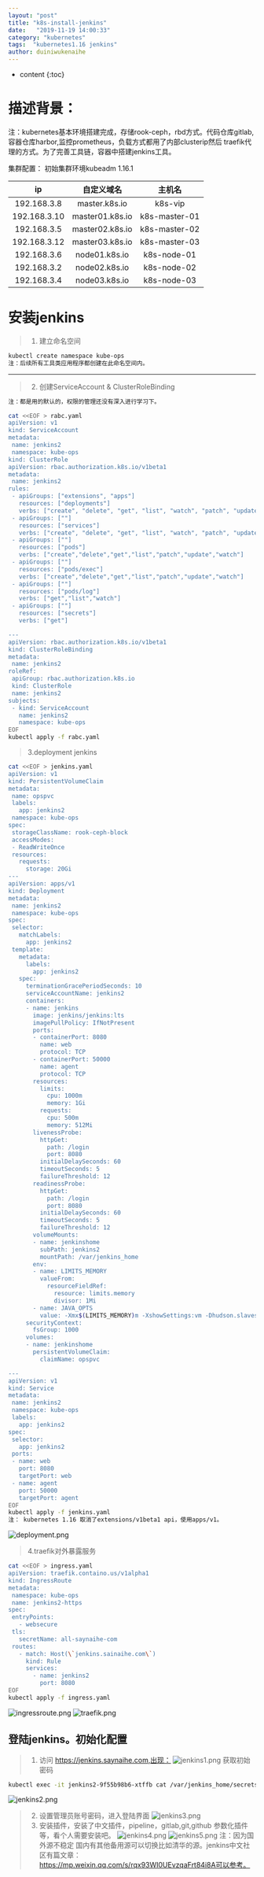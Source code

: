 ```yaml
---
layout: "post"
title: "k8s-install-jenkins"
date:   "2019-11-19 14:00:33"
category: "kubernetes"
tags:  "kubernetes1.16 jenkins"
author: duiniwukenaihe
---
```

* content
{:toc}

 

# 描述背景：
注：kubernetes基本环境搭建完成，存储rook-ceph，rbd方式。代码仓库gitlab,容器仓库harbor,监控prometheus，负载方式都用了内部clusterip然后 traefik代理的方式。为了完善工具链，容器中搭建jenkins工具。

集群配置：
初始集群环境kubeadm 1.16.1

|  ip           | 自定义域名         |    主机名 |
|  :----:       |     :----:        |   :----:  |
|192.168.3.8      |  master.k8s.io    |  k8s-vip  |
|192.168.3.10    |  master01.k8s.io  |  k8s-master-01|
|192.168.3.5   |  master02.k8s.io  |  k8s-master-02| 
|192.168.3.12   |  master03.k8s.io  |  k8s-master-03|
|192.168.3.6    |  node01.k8s.io    |  k8s-node-01|
|192.168.3.2    |  node02.k8s.io    |  k8s-node-02|
|192.168.3.4    |  node03.k8s.io    |  k8s-node-03|


# 安装jenkins
> 1.  建立命名空间
 ```bash 
kubectl create namespace kube-ops
注：后续所有工具类应用程序都创建在此命名空间内。
 ```
---
> 2. 创建ServiceAccount & ClusterRoleBinding

 ```bash
注：都是用的默认的，权限的管理还没有深入进行学习下。

cat <<EOF > rabc.yaml
apiVersion: v1
kind: ServiceAccount
metadata:
  name: jenkins2
  namespace: kube-ops
kind: ClusterRole
apiVersion: rbac.authorization.k8s.io/v1beta1
metadata:
  name: jenkins2
rules:
  - apiGroups: ["extensions", "apps"]
    resources: ["deployments"]
    verbs: ["create", "delete", "get", "list", "watch", "patch", "update"]
  - apiGroups: [""]
    resources: ["services"]
    verbs: ["create", "delete", "get", "list", "watch", "patch", "update"]
  - apiGroups: [""]
    resources: ["pods"]
    verbs: ["create","delete","get","list","patch","update","watch"]
  - apiGroups: [""]
    resources: ["pods/exec"]
    verbs: ["create","delete","get","list","patch","update","watch"]
  - apiGroups: [""]
    resources: ["pods/log"]
    verbs: ["get","list","watch"]
  - apiGroups: [""]
    resources: ["secrets"]
    verbs: ["get"]

---
apiVersion: rbac.authorization.k8s.io/v1beta1
kind: ClusterRoleBinding
metadata:
  name: jenkins2
roleRef:
  apiGroup: rbac.authorization.k8s.io
  kind: ClusterRole
  name: jenkins2
subjects:
  - kind: ServiceAccount
    name: jenkins2
    namespace: kube-ops
EOF
kubectl apply -f rabc.yaml
 ```

> 3.deployment jenkins

 ```bash
cat <<EOF > jenkins.yaml
apiVersion: v1
kind: PersistentVolumeClaim
metadata:
  name: opspvc
  labels:
    app: jenkins2
  namespace: kube-ops
spec:
  storageClassName: rook-ceph-block
  accessModes:
  - ReadWriteOnce
  resources:
    requests:
      storage: 20Gi
---
apiVersion: apps/v1
kind: Deployment
metadata:
  name: jenkins2
  namespace: kube-ops
spec:
  selector:
    matchLabels:
      app: jenkins2
  template:
    metadata:
      labels:
        app: jenkins2
    spec:
      terminationGracePeriodSeconds: 10
      serviceAccountName: jenkins2
      containers:
      - name: jenkins
        image: jenkins/jenkins:lts
        imagePullPolicy: IfNotPresent
        ports:
        - containerPort: 8080
          name: web
          protocol: TCP
        - containerPort: 50000
          name: agent
          protocol: TCP
        resources:
          limits:
            cpu: 1000m
            memory: 1Gi
          requests:
            cpu: 500m
            memory: 512Mi
        livenessProbe:
          httpGet:
            path: /login
            port: 8080
          initialDelaySeconds: 60
          timeoutSeconds: 5
          failureThreshold: 12
        readinessProbe:
          httpGet:
            path: /login
            port: 8080
          initialDelaySeconds: 60
          timeoutSeconds: 5
          failureThreshold: 12
        volumeMounts:
        - name: jenkinshome
          subPath: jenkins2
          mountPath: /var/jenkins_home
        env:
        - name: LIMITS_MEMORY
          valueFrom:
            resourceFieldRef:
              resource: limits.memory
              divisor: 1Mi
        - name: JAVA_OPTS
          value: -Xmx$(LIMITS_MEMORY)m -XshowSettings:vm -Dhudson.slaves.NodeProvisioner.initialDelay=0 -Dhudson.slaves.NodeProvisioner.MARGIN=50 -Dhudson.slaves.NodeProvisioner.MARGIN0=0.85 -Duser.timezone=Asia/Shanghai
      securityContext:
        fsGroup: 1000
      volumes:
      - name: jenkinshome
        persistentVolumeClaim:
          claimName: opspvc

---
apiVersion: v1
kind: Service
metadata:
  name: jenkins2
  namespace: kube-ops
  labels:
    app: jenkins2
spec:
  selector:
    app: jenkins2
  ports:
  - name: web
    port: 8080
    targetPort: web
  - name: agent
    port: 50000
    targetPort: agent
EOF
kubectl apply -f jenkins.yaml
注： kubernetes 1.16 取消了extensions/v1beta1 api，使用apps/v1。
 ```
![deployment.png](/assets/images/jenkins/deployment.png)
> 4.traefik对外暴露服务
 ``` bash
cat <<EOF > ingress.yaml
apiVersion: traefik.containo.us/v1alpha1
kind: IngressRoute
metadata:
  namespace: kube-ops
  name: jenkins2-https
spec:
  entryPoints:
    - websecure
  tls:
    secretName: all-saynaihe-com
  routes:
    - match: Host(\`jenkins.sainaihe.com\`)
      kind: Rule
      services:
        - name: jenkins2
          port: 8080
EOF
kubectl apply -f ingress.yaml
 ```
![ingressroute.png](/assets/images/jenkins/ingressroute.png)
![traefik.png](/assets/images/jenkins/traefik.png)
## 登陆jenkins。初始化配置
> 1. 访问 https://jenkins.saynaihe.com,出现：
![jenkins1.png](/assets/images/jenkins/jenkins1.png)
> 获取初始密码
 ``` bash
kubectl exec -it jenkins2-9f55b98b6-xtffb cat /var/jenkins_home/secrets/initialAdminPassword -n kube-ops
 ```
![jenkins2.png](/assets/images/jenkins/jenkins2.png)
> 2. 设置管理员账号密码，进入登陆界面
![jenkins3.png](/assets/images/jenkins/jenkins3.png)
> 3. 安装插件，安装了中文插件，pipeline，gitlab,git,github 参数化插件等，看个人需要安装吧。
![jenkins4.png](/assets/images/jenkins/jenkins4.png)
![jenkins5.png](/assets/images/jenkins/jenkins5.png)
> 注：因为国外源不稳定 国内有其他备用源可以切换比如清华的源。jenkins中文社区有篇文章：https://mp.weixin.qq.com/s/rqx93WI0UEvzqaFrt84i8A可以参考。